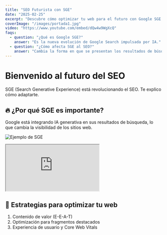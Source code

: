 ```yaml
---
title: "SEO Futurista con SGE"
date: "2025-02-25"
excerpt: "Descubre cómo optimizar tu web para el futuro con Google SGE."
coverImage: "/images/portada1.jpg"
video: "https://www.youtube.com/embed/dQw4w9WgXcQ"
faqs:
  - question: "¿Qué es Google SGE?"
    answer: "Es la nueva evolución de Google Search impulsada por IA."
  - question: "¿Cómo afecta SGE al SEO?"
    answer: "Cambia la forma en que se presentan los resultados de búsqueda."
---
```


# Bienvenido al futuro del SEO

SGE (Search Generative Experience) está revolucionando el SEO. Te explico cómo adaptarte.

## 🔥 ¿Por qué SGE es importante?

Google está integrando IA generativa en sus resultados de búsqueda, lo que cambia la visibilidad de los sitios web.

![Ejemplo de SGE](https://daniseo.site/images/sge-example.png)

<iframe src="https://www.youtube.com/embed/dQw4w9WgXcQ"></iframe>

## 🚀 Estrategias para optimizar tu web

1. Contenido de valor (E-E-A-T)
2. Optimización para fragmentos destacados
3. Experiencia de usuario y Core Web Vitals
